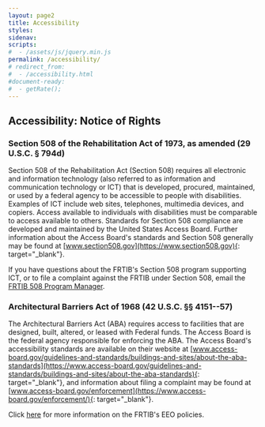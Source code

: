 ```yaml
---
layout: page2
title: Accessibility
styles:
sidenav:
scripts:
#  - /assets/js/jquery.min.js
permalink: /accessibility/
# redirect_from:
#  - /accessibility.html
#document-ready:
#  - getRate();
---
```


## Accessibility: Notice of Rights

### Section 508 of the Rehabilitation Act of 1973, as amended (29 U.S.C. § 794d)

Section 508 of the Rehabilitation Act (Section 508) requires all electronic and information technology (also referred to as information and communication technology or ICT) that is developed, procured, maintained, or used by a federal agency to be accessible to people with disabilities. Examples of ICT include web sites, telephones, multimedia devices, and copiers. Access available to individuals with disabilities must be comparable to access available to others. Standards for Section 508 compliance are developed and maintained by the United States Access Board. Further information about the Access Board's standards and Section 508 generally may be found at [www.section508.gov](https://www.section508.gov){: target="_blank"}.

If you have questions about the FRTIB's Section 508 program supporting ICT, or to file a complaint against the FRTIB under Section 508, email the <a href="mailto:section508@frtib.gov?subject=FRTIB 508 Compliance Issues" target="_blank" rel="noopener">FRTIB 508 Program Manager</a>.

### Architectural Barriers Act of 1968 (42 U.S.C. §§ 4151--57)

The Architectural Barriers Act (ABA) requires access to facilities that are designed, built, altered, or leased with Federal funds. The Access Board is the federal agency responsible for enforcing the ABA. The Access Board's accessibility standards are available on their website at [www.access-board.gov/guidelines-and-standards/buildings-and-sites/about-the-aba-standards](https://www.access-board.gov/guidelines-and-standards/buildings-and-sites/about-the-aba-standards){: target="_blank"}, and information about filing a complaint may be found at [www.access-board.gov/enforcement](https://www.access-board.gov/enforcement/){: target="_blank"}.

Click [here]({{site.baseurl}}/eeo/) for more information on the FRTIB's EEO policies.

<!-- CONTENT END -->
